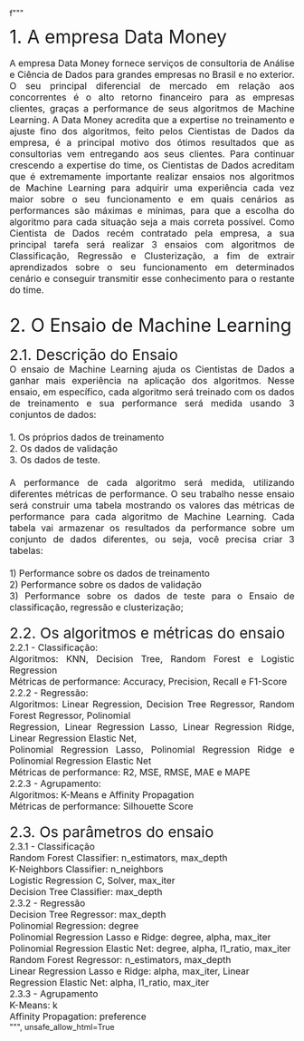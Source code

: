  f"""
    <div style="text-align: justify; font-size: 32px;">
	    1. A empresa Data Money
    </div><br>
    <div style="text-align: justify; font-size: 16px;">
        A empresa Data Money fornece serviços de consultoria de Análise e Ciência de Dados para grandes
        empresas no Brasil e no exterior.
        O seu principal diferencial de mercado em relação aos concorrentes é o alto retorno financeiro para as
        empresas clientes, graças a performance de seus algoritmos de Machine Learning.
        A Data Money acredita que a expertise no treinamento e ajuste fino dos algoritmos, feito pelos Cientistas de
        Dados da empresa, é a principal motivo dos ótimos resultados que as consultorias vem entregando aos seus
        clientes.
        Para continuar crescendo a expertise do time, os Cientistas de Dados acreditam que é extremamente
        importante realizar ensaios nos algoritmos de Machine Learning para adquirir uma experiência cada vez
        maior sobre o seu funcionamento e em quais cenários as performances são máximas e mínimas, para que a
        escolha do algoritmo para cada situação seja a mais correta possível.
        Como Cientista de Dados recém contratado pela empresa, a sua principal tarefa será realizar 3 ensaios com
        algoritmos de Classificação, Regressão e Clusterização, a fim de extrair aprendizados sobre o seu
        funcionamento em determinados cenário e conseguir transmitir esse conhecimento para o restante do time.
   </div><br>
   <div style="text-align: justify; font-size: 32px;">
	    2. O Ensaio de Machine Learning
   </div><br>
    <div style="text-align: justify; font-size: 26px;">
	    2.1. Descrição do Ensaio
    </div>
    <div style="text-align: justify; font-size: 16px;">
        O ensaio de Machine Learning ajuda os Cientistas de Dados a ganhar mais experiência na aplicação dos
        algoritmos. Nesse ensaio, em específico, cada algoritmo será treinado com os dados de treinamento e
        sua performance será medida usando 3 conjuntos de dados:<br><br>
        1. Os próprios dados de treinamento<br>
        2. Os dados de validação<br>
        3. Os dados de teste.<br><br>
    </div>
    <div style="text-align: justify; font-size: 16px;">
        A performance de cada algoritmo será medida, utilizando diferentes métricas de performance.
        O seu trabalho nesse ensaio será construir uma tabela mostrando os valores das métricas de
        performance para cada algoritmo de Machine Learning.
        Cada tabela vai armazenar os resultados da performance sobre um conjunto de dados diferentes, ou
        seja, você precisa criar 3 tabelas:<br><br>
    </div>
    <div style="text-align: justify; font-size: 16px;">
        1) Performance sobre os dados de treinamento<br>
        2) Performance sobre os dados de validação<br>
        3) Performance sobre os dados de teste para o Ensaio de classificação, regressão e clusterização;<br><br>
    </div>
    <div style="text-align: justify; font-size: 26px;">
        2.2. Os algoritmos e métricas do ensaio<br>
    </div>
    <div style="text-align: justify; font-size: 16px;">
        2.2.1 - Classificação:<br>
        Algoritmos: KNN, Decision Tree, Random Forest e Logistic Regression<br>
        Métricas de performance: Accuracy, Precision, Recall e F1-Score<br>
        2.2.2 - Regressão:<br>
        Algoritmos: Linear Regression, Decision Tree Regressor, Random Forest Regressor, Polinomial<br>
        Regression, Linear Regression Lasso, Linear Regression Ridge, Linear Regression Elastic Net,<br>
        Polinomial Regression Lasso, Polinomial Regression Ridge e Polinomial Regression Elastic Net<br>
        Métricas de performance: R2, MSE, RMSE, MAE e MAPE<br>
        2.2.3 - Agrupamento:<br>
        Algoritmos: K-Means e Affinity Propagation<br>
        Métricas de performance: Silhouette Score<br><br>
    </div>
    <div style="text-align: justify; font-size: 26px;">
        2.3. Os parâmetros do ensaio
    </div>
    <div style="text-align: justify; font-size: 16px;">
        2.3.1 - Classificação<br>
        Random Forest Classifier: n_estimators, max_depth<br>
        K-Neighbors Classifier: n_neighbors<br>
        Logistic Regression C, Solver, max_iter<br>
        Decision Tree Classifier: max_depth<br>
        2.3.2 - Regressão<br>
        Decision Tree Regressor: max_depth<br>
        Polinomial Regression: degree<br>
        Polinomial Regression Lasso e Ridge: degree, alpha, max_iter<br>
        Polinomial Regression Elastic Net: degree, alpha, l1_ratio, max_iter<br>
        Random Forest Regressor: n_estimators, max_depth<br>
        Linear Regression Lasso e Ridge: alpha, max_iter, Linear<br>
        Regression Elastic Net: alpha, l1_ratio, max_iter<br>
        2.3.3 - Agrupamento<br>
        K-Means: k<br>
        Affinity Propagation: preference<br>
    </div>
        """,
        unsafe_allow_html=True
